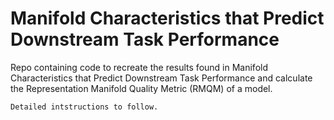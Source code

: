 Manifold Characteristics that Predict Downstream Task Performance
==============================

Repo containing code to recreate the results found in Manifold Characteristics that Predict Downstream Task Performance and calculate the Representation Manifold Quality Metric (RMQM) of a model.

    Detailed intstructions to follow.
